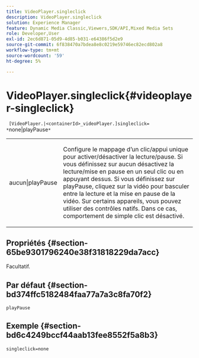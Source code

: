 ```yaml
---
title: VideoPlayer.singleclick
description: VideoPlayer.singleclick
solution: Experience Manager
feature: Dynamic Media Classic,Viewers,SDK/API,Mixed Media Sets
role: Developer,User
exl-id: 2ec6d871-05d9-4d85-b031-e64386f5d2e9
source-git-commit: 6f838470a7bdea8e8c0219e59746ec82ecd802a8
workflow-type: tm+mt
source-wordcount: '59'
ht-degree: 5%

---
```


# VideoPlayer.singleclick{#videoplayer-singleclick}

` [VideoPlayer.|<containerId>_videoPlayer.]singleclick= *`none|playPause`*`

<table id="table_53A26E1617CB411B9586203CB9AA1AB2"> 
 <tbody> 
  <tr> 
   <td colname="col1"> <p> <span class="codeph"> <span class="varname"> aucun|playPause</span> </span> </p> </td> 
   <td colname="col2"> <p> Configure le mappage d’un clic/appui unique pour activer/désactiver la lecture/pause. Si vous définissez sur <span class="codeph"> aucun</span> désactivez la lecture/mise en pause en un seul clic ou en appuyant dessus. Si vous définissez sur <span class="codeph"> playPause</span>, cliquez sur la vidéo pour basculer entre la lecture et la mise en pause de la vidéo. Sur certains appareils, vous pouvez utiliser des contrôles natifs. Dans ce cas, <span class="codeph"> comportement de simple clic</span> est désactivé. </p> </td> 
  </tr> 
 </tbody> 
</table>

## Propriétés {#section-65be9301796240e38f31818229da7acc}

Facultatif.

## Par défaut {#section-bd374ffc5182484faa77a7a3c8fa70f2}

`playPause`

## Exemple {#section-bd6c4249bccf44aab13fee8552f5a8b3}

`singleclick=none`
